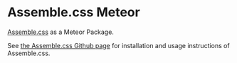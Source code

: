 # Assemble.css Meteor
[Assemble.css](https://github.com/lukelarsen/assemble.css) as a Meteor Package.

See <a href="https://github.com/lukelarsen/assemble.css">the Assemble.css Github page</a> for installation and usage instructions of Assemble.css.
